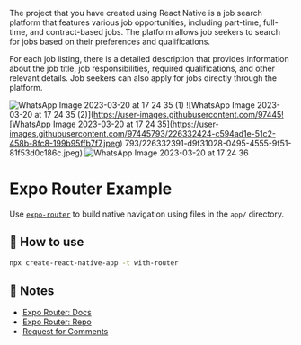 The project that you have created using React Native is a job search platform that features various job opportunities, including part-time, full-time, and contract-based jobs. The platform allows job seekers to search for jobs based on their preferences and qualifications.

For each job listing, there is a detailed description that provides information about the job title, job responsibilities, required qualifications, and other relevant details. Job seekers can also apply for jobs directly through the platform.


![WhatsApp Image 2023-03-20 at 17 24 35 (1)](https://user-images.githubusercontent.com/97445793/226332368-71ed017f-453b-40ed-8d03-1d7f62a4b29c.jpeg)
![WhatsApp Image 2023-03-20 at 17 24 35 (2)](https://user-images.githubusercontent.com/97445![WhatsApp Image 2023-03-20 at 17 24 35](https://user-images.githubusercontent.com/97445793/226332424-c594ad1e-51c2-458b-8fc8-199b95ffb7f7.jpeg)
793/226332391-d9f31028-0495-4555-9f51-81f53d0c186c.jpeg)
![WhatsApp Image 2023-03-20 at 17 24 36](https://user-images.githubusercontent.com/97445793/226332446-20ec9f9d-696f-4346-be4f-79b419e12dc6.jpeg)

# Expo Router Example

Use [`expo-router`](https://expo.github.io/router) to build native navigation using files in the `app/` directory.

## 🚀 How to use

```sh
npx create-react-native-app -t with-router
```

## 📝 Notes

- [Expo Router: Docs](https://expo.github.io/router)
- [Expo Router: Repo](https://github.com/expo/router)
- [Request for Comments](https://github.com/expo/router/discussions/1)
